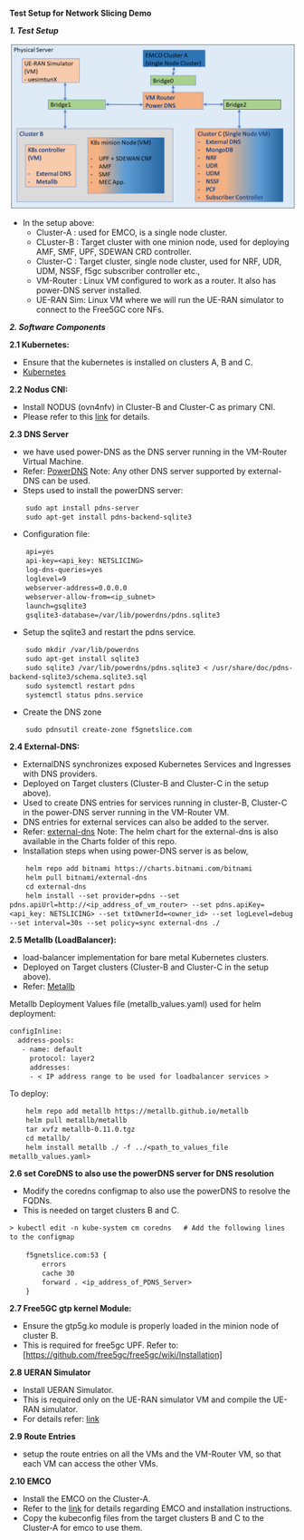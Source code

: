 **Test Setup for Network Slicing Demo**

***1. Test Setup***

<img src=slice_test_setup.png >

- In the setup above:
    * Cluster-A : used for EMCO, is a single node cluster.
    * CLuster-B : Target cluster with one minion node, used for deploying AMF, SMF, UPF, SDEWAN CRD controller.
    * Cluster-C : Target cluster, single node cluster, used for NRF, UDR, UDM, NSSF, f5gc subscriber controller etc.,
    * VM-Router : Linux VM configured to work as a router. It also has power-DNS server installed.
    * UE-RAN Sim: Linux VM where we will run the UE-RAN simulator to connect to the Free5GC core NFs.

***2. Software Components***

****2.1 Kubernetes:****
- Ensure that the kubernetes is installed on clusters A, B and C.
- [Kubernetes](https://github.com/kubernetes/kubernetes)

****2.2 Nodus CNI:****
- Install NODUS (ovn4nfv) in Cluster-B and Cluster-C as primary CNI.
- Please refer to this [link](https://github.com/akraino-edge-stack/icn-nodus) for details.

****2.3 DNS Server****
- we have used power-DNS as the DNS server running in the VM-Router Virtual Machine.
- Refer: [PowerDNS](https://www.powerdns.com/)
Note: Any other DNS server supported by external-DNS can be used.
- Steps used to install the powerDNS server:
```
    sudo apt install pdns-server
    sudo apt-get install pdns-backend-sqlite3
```
- Configuration file:
```
    api=yes
    api-key=<api_key: NETSLICING>
    log-dns-queries=yes
    loglevel=9
    webserver-address=0.0.0.0
    webserver-allow-from=<ip_subnet>
    launch=gsqlite3
    gsqlite3-database=/var/lib/powerdns/pdns.sqlite3
```
- Setup the sqlite3 and restart the pdns service.
```
    sudo mkdir /var/lib/powerdns
    sudo apt-get install sqlite3
    sudo sqlite3 /var/lib/powerdns/pdns.sqlite3 < /usr/share/doc/pdns-backend-sqlite3/schema.sqlite3.sql
    sudo systemctl restart pdns
    systemctl status pdns.service
```
- Create the DNS zone
```
    sudo pdnsutil create-zone f5gnetslice.com
```

****2.4 External-DNS:****
- ExternalDNS synchronizes exposed Kubernetes Services and Ingresses with DNS providers.
- Deployed on Target clusters (Cluster-B and Cluster-C in the setup above).
- Used to create DNS entries for services running in cluster-B, Cluster-C in the power-DNS server running in the VM-Router VM.
- DNS entries for external services can also be added to the server.
- Refer: [external-dns](https://github.com/kubernetes-sigs/external-dns)
Note: The helm chart for the external-dns is also available in the Charts folder of this repo.
- Installation steps when using power-DNS server is as below,
```
    helm repo add bitnami https://charts.bitnami.com/bitnami
    helm pull bitnami/external-dns
    cd external-dns
    helm install --set provider=pdns --set pdns.apiUrl=http://<ip_address_of_vm_router> --set pdns.apiKey=<api_key: NETSLICING> --set txtOwnerId=<owner_id> --set logLevel=debug --set interval=30s --set policy=sync external-dns ./
```

****2.5 Metallb (LoadBalancer):****
- load-balancer implementation for bare metal Kubernetes clusters.
- Deployed on Target clusters (Cluster-B and Cluster-C in the setup above).
- Refer: [Metallb](https://github.com/metallb/metallb)

Metallb Deployment Values file (metallb_values.yaml) used for helm deployment:
```
configInline:
  address-pools:
   - name: default
     protocol: layer2
     addresses:
     - < IP address range to be used for loadbalancer services >
```
To deploy:
```
    helm repo add metallb https://metallb.github.io/metallb
    helm pull metallb/metallb
    tar xvfz metallb-0.11.0.tgz
    cd metallb/
    helm install metallb ./ -f ../<path_to_values_file metallb_values.yaml>
```
****2.6 set CoreDNS to also use the powerDNS server for DNS resolution****
- Modify the coredns configmap to also use the powerDNS to resolve the FQDNs.
- This is needed on target clusters B and C.
```
> kubectl edit -n kube-system cm coredns   # Add the following lines to the configmap

    f5gnetslice.com:53 {
        errors
        cache 30
        forward . <ip_address_of_PDNS_Server>
    }
```

****2.7 Free5GC gtp kernel Module:****
- Ensure the gtp5g.ko module is properly loaded in the minion node of cluster B. 
- This is required for free5gc UPF.
  	Refer to: [https://github.com/free5gc/free5gc/wiki/Installation]

****2.8 UERAN Simulator****
- Install UERAN Simulator.
- This is required only on the UE-RAN simulator VM and compile the UE-RAN simulator.
- For details refer: [link](https://github.com/aligungr/UERANSIM)

****2.9 Route Entries****
- setup the route entries on all the VMs and the VM-Router VM, so that each VM can access the other VMs.

****2.10 EMCO****
- Install the EMCO on the Cluster-A.
- Refer to the [link](https://gitlab.com/project-emco/core/emco-base) for details regarding EMCO and installation instructions.
- Copy the kubeconfig files from the target clusters B and C to the Cluster-A for emco to use them.
